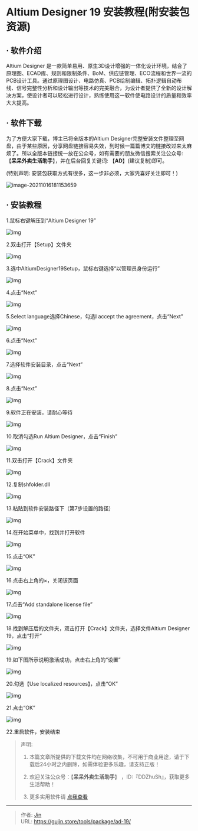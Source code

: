 # Altium Designer 19 安装教程(附安装包资源)


## · 软件介绍
Altium Designer 是一款简单易用、原生3D设计增强的一体化设计环境，结合了原理图、ECAD库、规则和限制条件、BoM、供应链管理、ECO流程和世界一流的PCB设计工具。通过原理图设计、电路仿真、PCB绘制编辑、拓扑逻辑自动布线、信号完整性分析和设计输出等技术的完美融合，为设计者提供了全新的设计解决方案，使设计者可以轻松进行设计，熟练使用这一软件使电路设计的质量和效率大大提高。

## · 软件下载
为了方便大家下载，博主已将全版本的Altium Designer完整安装文件整理至网盘，由于某些原因，分享网盘链接容易失效，到时候一篇篇博文的链接改过来太麻烦了。所以全版本链接统一放在公众号，如有需要的朋友微信搜索关注公众号: 【**呆呆外卖生活助手**】，并在后台回复关键词: 【**AD**】(建议复制)即可。

(特别声明: 安装包获取方式有很多，这一步非必须，大家凭喜好关注即可！)

![image-20211016181153659](https://img.gujin.store/img/image-20211016181153659.png)

## · 安装教程

1.鼠标右键解压到“Altium Designer 19”

![img](https://img.gujin.store/img/v2-c60a3d1b27eb5717bc5cc5ab04dcd776_720w.png)

2.双击打开【Setup】文件夹

![img](https://img.gujin.store/img/v2-3b1f0bf9aefce18c0b9b54619ddf5cd4_720w.png)



3.选中AltiumDesigner19Setup，鼠标右键选择“以管理员身份运行”

![img](https://img.gujin.store/img/v2-64718e31221ee0d8ede52ee941bc97e9_720w.png)



4.点击“Next”

![img](https://img.gujin.store/img/v2-2604dbe1a32219b0a7c4f44b794d3551_720w.png)

5.Select language选择Chinese，勾选I accept the agreement，点击“Next”

![img](https://img.gujin.store/img/v2-878844379eec9a45fa068af4ceafb7a4_720w.png)

6.点击“Next”

![img](https://img.gujin.store/img/v2-09d6da0229dfb4b55efa58f61793cdfe_720w.png)

7.选择软件安装目录，点击“Next”

![img](https://img.gujin.store/img/v2-e0705c0a27c903b92059d6042f8609b1_720w.png)

8.点击“Next”

![img](https://img.gujin.store/img/v2-8254e380206999b0a431b881482f4942_720w.png)

9.软件正在安装，请耐心等待

![img](https://img.gujin.store/img/v2-f677f0cb4c9f695bb221040ada826408_720w.png)

10.取消勾选Run Altium Designer，点击“Finish”

![img](https://img.gujin.store/img/v2-7ac3bf9bbea0f68ec6eff98b5f63845f_720w.png)

11.双击打开【Crack】文件夹

![img](https://img.gujin.store/img/v2-4dfac454adf03dd46b66e9e06b8e6253_720w.png)



12.复制shfolder.dll

![img](https://img.gujin.store/img/v2-192a05039e75440a33a6d4ec71b30b24_720w.png)



13.粘贴到软件安装路径下（第7步设置的路径）

![img](https://img.gujin.store/img/v2-e38cacf5dcb98aa9ae1ad43aed776cf4_720w.png)

14.在开始菜单中，找到并打开软件

![img](https://img.gujin.store/img/v2-d9117a5795bc243de1738e3bde038866_720w.png)



15.点击“OK”

![img](https://img.gujin.store/img/v2-3febf95cf04611654af94d011d0baf66_720w.png)

16.点击右上角的×，关闭该页面

![img](https://img.gujin.store/img/v2-416044b9d160d9d557318713cd046fc7_720w.png)

17.点击“Add standalone license file”

![img](https://img.gujin.store/img/v2-a852bd7e8977cf14b976571ca667ade2_720w.png)

18.找到解压后的文件夹，双击打开【Crack】文件夹，选择文件Altium Designer 19，点击“打开”

![img](https://img.gujin.store/img/v2-40f8231e2aef56aea9d3426a59e55de9_720w.png)

19.如下图所示说明激活成功，点击右上角的“设置”

![img](https://img.gujin.store/img/v2-0eed55d70e446b91c2987f03b4a61dc6_720w.png)

20.勾选【Use localized resources】，点击“OK”

![img](https://img.gujin.store/img/v2-1bdbf372d2dac5c0beb5eb403587c773_720w.png)

21.点击“OK”

![img](https://img.gujin.store/img/v2-a33b48b82fe1ac65b457c4ad55a57c8b_720w.png)

22.重启软件，安装结束




> 声明: 
>
> 1. 本篇文章所提供的下载文件均在网络收集，不可用于商业用途，请于下载后24小时之内删除，如需体验更多乐趣，请支持正版！
>
> 2. 欢迎关注公众号：【**呆呆外卖生活助手**】 ，ID:『DDZhuSh』，获取更多生活帮助！
>
> 3. 更多实用软件请  [点我查看](/tools)

---

> 作者: [Jin](https://img.gujin.store/img/favicon.ico)  
> URL: https://gujin.store/tools/package/ad-19/  

